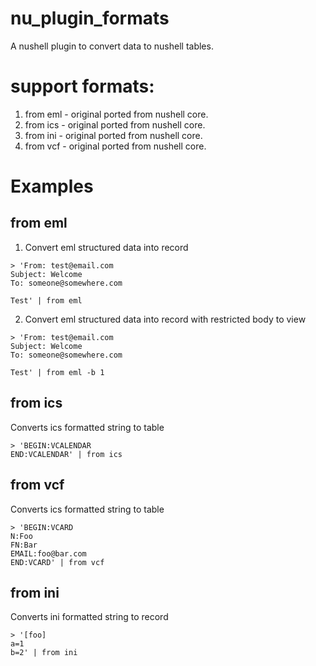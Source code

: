 # nu_plugin_formats
A nushell plugin to convert data to nushell tables.

# support formats:
1. from eml - original ported from nushell core.
2. from ics - original ported from nushell core.
3. from ini - original ported from nushell core.
4. from vcf - original ported from nushell core.

# Examples
## from eml
1. Convert eml structured data into record
```
> 'From: test@email.com
Subject: Welcome
To: someone@somewhere.com

Test' | from eml
```

2. Convert eml structured data into record with restricted body to view
```
> 'From: test@email.com
Subject: Welcome
To: someone@somewhere.com

Test' | from eml -b 1
```

## from ics
Converts ics formatted string to table
```
> 'BEGIN:VCALENDAR
END:VCALENDAR' | from ics
```

## from vcf
Converts ics formatted string to table
```
> 'BEGIN:VCARD
N:Foo
FN:Bar
EMAIL:foo@bar.com
END:VCARD' | from vcf
```

## from ini
Converts ini formatted string to record
```
> '[foo]
a=1
b=2' | from ini
```
